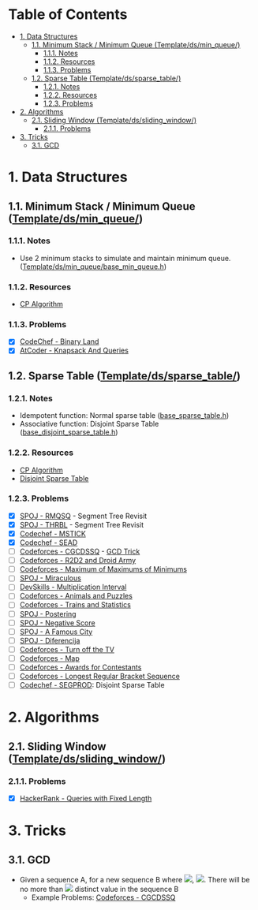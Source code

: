# Table of Contents <!-- omit in toc -->

- [1. Data Structures](#1-data-structures)
  - [1.1. Minimum Stack / Minimum Queue (Template/ds/min_queue/)](#11-minimum-stack--minimum-queue-templatedsmin_queue)
    - [1.1.1. Notes](#111-notes)
    - [1.1.2. Resources](#112-resources)
    - [1.1.3. Problems](#113-problems)
  - [1.2. Sparse Table (Template/ds/sparse_table/)](#12-sparse-table-templatedssparse_table)
    - [1.2.1. Notes](#121-notes)
    - [1.2.2. Resources](#122-resources)
    - [1.2.3. Problems](#123-problems)
- [2. Algorithms](#2-algorithms)
  - [2.1. Sliding Window (Template/ds/sliding_window/)](#21-sliding-window-templatedssliding_window)
    - [2.1.1. Problems](#211-problems)
- [3. Tricks](#3-tricks)
  - [3.1. GCD](#31-gcd)

# 1. Data Structures

## 1.1. Minimum Stack / Minimum Queue ([Template/ds/min_queue/](Template/ds/min_queue))

### 1.1.1. Notes
- Use 2 minimum stacks to simulate and maintain minimum queue. ([Template/ds/min_queue/base_min_queue.h](Template/ds/min_queue/base_min_queue.h))

### 1.1.2. Resources
- [CP Algorithm](https://cp-algorithms.com/data_structures/stack_queue_modification.html)

### 1.1.3. Problems
- [x] [CodeChef - Binary Land](https://www.codechef.com/MAY20A/problems/BINLAND)
- [x] [AtCoder - Knapsack And Queries](https://atcoder.jp/contests/jag2018summer-day2/tasks/jag2018summer_day2_d)

## 1.2. Sparse Table ([Template/ds/sparse_table/](Template/ds/sparse_table))

### 1.2.1. Notes
- Idempotent function: Normal sparse table ([base_sparse_table.h](Template/ds/sparse_table/base_sparse_table.h))
- Associative function: Disjoint Sparse Table ([base_disjoint_sparse_table.h](Template/ds/sparse_table/base_disjoint_sparse_table.h))

### 1.2.2. Resources
- [CP Algorithm](https://cp-algorithms.com/data_structures/sparse-table.html)
- [Disjoint Sparse Table](https://discuss.codechef.com/t/tutorial-disjoint-sparse-table/17404)

### 1.2.3. Problems
- [x] [SPOJ - RMQSQ](https://www.spoj.com/problems/RMQSQ/) - Segment Tree Revisit
- [x] [SPOJ - THRBL](https://www.spoj.com/problems/THRBL/) - Segment Tree Revisit
- [x] [Codechef - MSTICK](https://www.codechef.com/problems/MSTICK)
- [x] [Codechef - SEAD](https://www.codechef.com/problems/SEAD)
- [ ] [Codeforces - CGCDSSQ](http://codeforces.com/contest/475/problem/D) - [GCD Trick](#31-gcd)
- [ ] [Codeforces - R2D2 and Droid Army](http://codeforces.com/problemset/problem/514/D)
- [ ] [Codeforces - Maximum of Maximums of Minimums](http://codeforces.com/problemset/problem/872/B)
- [ ] [SPOJ - Miraculous](https://www.spoj.com/problems/TNVFC1M/)
- [ ] [DevSkills - Multiplication Interval](https://devskill.com/CodingProblems/ViewProblem/19)
- [ ] [Codeforces - Animals and Puzzles](http://codeforces.com/contest/713/problem/D)
- [ ] [Codeforces - Trains and Statistics](http://codeforces.com/contest/675/problem/E)
- [ ] [SPOJ - Postering](https://www.spoj.com/problems/POSTERIN/)
- [ ] [SPOJ - Negative Score](https://www.spoj.com/problems/RPLN/)
- [ ] [SPOJ - A Famous City](https://www.spoj.com/problems/CITY2/)
- [ ] [SPOJ - Diferencija](https://www.spoj.com/problems/DIFERENC/)
- [ ] [Codeforces - Turn off the TV](http://codeforces.com/contest/863/problem/E)
- [ ] [Codeforces - Map](http://codeforces.com/contest/15/problem/D)
- [ ] [Codeforces - Awards for Contestants](http://codeforces.com/contest/873/problem/E)
- [ ] [Codeforces - Longest Regular Bracket Sequence](http://codeforces.com/contest/5/problem/C)
- [ ] [Codechef - SEGPROD](https://www.codechef.com/problems/SEGPROD): Disjoint Sparse Table

# 2. Algorithms

## 2.1. Sliding Window ([Template/ds/sliding_window/](Template/ds/sliding_window/))

### 2.1.1. Problems
- [x] [HackerRank - Queries with Fixed Length](https://www.hackerrank.com/challenges/queries-with-fixed-length/problem)

# 3. Tricks

## 3.1. GCD

- Given a sequence A, for a new sequence B where <img src="https://latex.codecogs.com/gif.latex?b_0=a_0"/>, <img src="https://latex.codecogs.com/gif.latex?b_i=gcd(b_{i-1},a_i)" />. There will be no more than <img src="https://latex.codecogs.com/gif.latex?1+log_2a_0" /> distinct value in the sequence B
  - Example Problems: [Codeforces - CGCDSSQ](http://codeforces.com/contest/475/problem/D)
